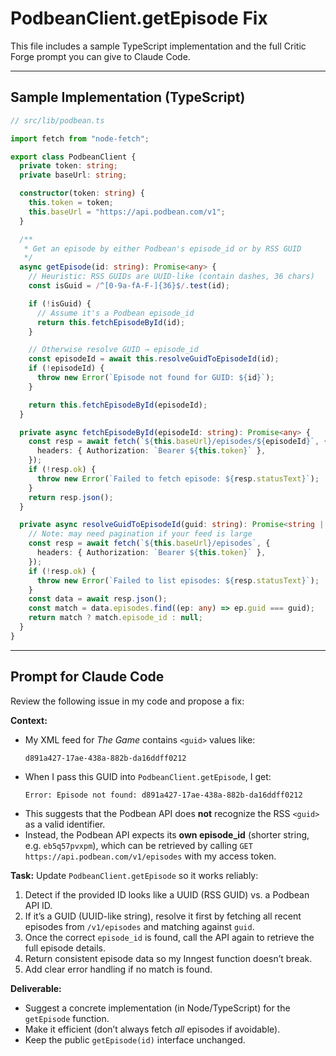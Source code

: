 # PodbeanClient.getEpisode Fix

This file includes a sample TypeScript implementation and the full Critic Forge prompt you can give to Claude Code.

---

## Sample Implementation (TypeScript)

```ts
// src/lib/podbean.ts

import fetch from "node-fetch";

export class PodbeanClient {
  private token: string;
  private baseUrl: string;

  constructor(token: string) {
    this.token = token;
    this.baseUrl = "https://api.podbean.com/v1";
  }

  /**
   * Get an episode by either Podbean's episode_id or by RSS GUID
   */
  async getEpisode(id: string): Promise<any> {
    // Heuristic: RSS GUIDs are UUID-like (contain dashes, 36 chars)
    const isGuid = /^[0-9a-fA-F-]{36}$/.test(id);

    if (!isGuid) {
      // Assume it's a Podbean episode_id
      return this.fetchEpisodeById(id);
    }

    // Otherwise resolve GUID → episode_id
    const episodeId = await this.resolveGuidToEpisodeId(id);
    if (!episodeId) {
      throw new Error(`Episode not found for GUID: ${id}`);
    }

    return this.fetchEpisodeById(episodeId);
  }

  private async fetchEpisodeById(episodeId: string): Promise<any> {
    const resp = await fetch(`${this.baseUrl}/episodes/${episodeId}`, {
      headers: { Authorization: `Bearer ${this.token}` },
    });
    if (!resp.ok) {
      throw new Error(`Failed to fetch episode: ${resp.statusText}`);
    }
    return resp.json();
  }

  private async resolveGuidToEpisodeId(guid: string): Promise<string | null> {
    // Note: may need pagination if your feed is large
    const resp = await fetch(`${this.baseUrl}/episodes`, {
      headers: { Authorization: `Bearer ${this.token}` },
    });
    if (!resp.ok) {
      throw new Error(`Failed to list episodes: ${resp.statusText}`);
    }
    const data = await resp.json();
    const match = data.episodes.find((ep: any) => ep.guid === guid);
    return match ? match.episode_id : null;
  }
}
```

---

## Prompt for Claude Code

Review the following issue in my code and propose a fix:

**Context:**
- My XML feed for *The Game* contains `<guid>` values like:
  ```
  d891a427-17ae-438a-882b-da16ddff0212
  ```
- When I pass this GUID into `PodbeanClient.getEpisode`, I get:
  ```
  Error: Episode not found: d891a427-17ae-438a-882b-da16ddff0212
  ```
- This suggests that the Podbean API does **not** recognize the RSS `<guid>` as a valid identifier.
- Instead, the Podbean API expects its **own episode_id** (shorter string, e.g. `eb5q57pvxpm`), which can be retrieved by calling `GET https://api.podbean.com/v1/episodes` with my access token.

**Task:**
Update `PodbeanClient.getEpisode` so it works reliably:
1. Detect if the provided ID looks like a UUID (RSS GUID) vs. a Podbean API ID.
2. If it’s a GUID (UUID-like string), resolve it first by fetching all recent episodes from `/v1/episodes` and matching against `guid`.
3. Once the correct `episode_id` is found, call the API again to retrieve the full episode details.
4. Return consistent episode data so my Inngest function doesn’t break.
5. Add clear error handling if no match is found.

**Deliverable:**
- Suggest a concrete implementation (in Node/TypeScript) for the `getEpisode` function.
- Make it efficient (don’t always fetch *all* episodes if avoidable).
- Keep the public `getEpisode(id)` interface unchanged.
